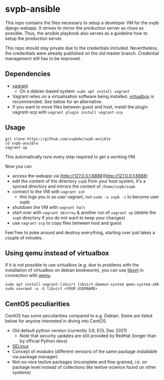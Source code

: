 svpb-ansible
============

This repo contains the files necessary to setup a developer VM for the svpb
django webapp.
It strives to mirror the production server as close as possible.
Thus, the ansible playbook also serves as a guideline how to setup the
production server.

This repo should stay private due to the credentials included.
Nevertheless, the credentials were already published on the old master branch.
Credential management still has to be improved.

Dependencies
------------
* [vagrant](https://developer.hashicorp.com/vagrant/downloads)
  * On a debian-based system: `sudo apt install vagrant`
* Vagrant relies on a virtualisation software being installed.
  [virtualbox](https://www.virtualbox.org/) is recommended.
  See below for an alternative.
* If you want to move files between guest and host, install the plugin 
  vagrant-scp with `vagrant plugin install vagrant-scp`

Usage
-----
```
git clone https://github.com/svpbde/svpb-ansible
cd svpb-ansible
vagrant up
```
This automatically runs every step required to get a working VM.

Now you can
* access the webapp via [http://127.0.0.1:8888](http://127.0.0.1:8888)
* edit the content of the directory `svpb` from your host system, it's a
  synced directory and mirrors the content of `/home/svpb/svpb`.
* connect to the VM with `vagrant ssh`
  * this logs you in as user vagrant, run `sudo -u svpb -i` to become user svpb
* shutdown the VM with `vagrant halt`
* start over with `vagrant destroy` & another run of `vagrant up` (delete
  the `svpb` directory if you do not want to keep your changes)
* use `vagrant-scp` to copy files between host and guest

Feel free to poke around and destroy everything, starting over just takes a 
couple of minutes.

Using qemu instead of virtualbox
--------------------------------
If it is not possible to use virtualbox (e.g. due to problems with the
installation of virtualbox on debian bookworm), you can use
[libvirt](https://vagrant-libvirt.github.io/vagrant-libvirt/installation.html#ubuntu--debian)
in connection with
[qemu](https://packages.debian.org/bookworm/qemu-system-x86).
```
sudo apt install vagrant-libvirt libvirt-daemon-system qemu-system-x86
sudo usermod -a -G libvirt <YOUR USERNAME>
```

CentOS peculiarities
--------------------
CentOS has some peculiarities compared to e.g. Debian.
Some are listed below for anyone interested in diving into CentOS.
* Old default python version (currently 3.6, EOL Dec 2021)
  * Note that security updates are still provided by RedHat (longer than by
    official Python devs)
* [SELinux](https://www.redhat.com/en/topics/linux/what-is-selinux)
* Concept of *modules* (different versions of the same package installable
  via package manager)
* Not-so-nice texlive packages (incomplete and fine-grained, i.e. on package
  level instead of collections like texlive-science found on other systems)
